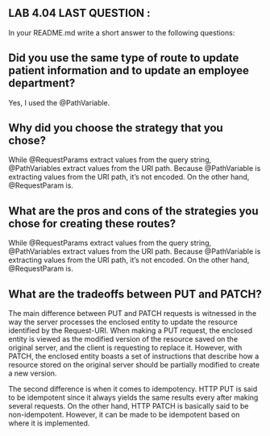 ## LAB 4.04  LAST QUESTION :
In your README.md write a short answer to the following questions:



## Did you use the same type of route to update patient information and to update an employee department?

   Yes, I used the @PathVariable.


## Why did you choose the strategy that you chose?

   While @RequestParams extract values from the query string, @PathVariables extract values from the URI path. 
   Because @PathVariable is extracting values from the URI path, it’s not encoded. On the other hand, @RequestParam is.


## What are the pros and cons of the strategies you chose for creating these routes?

   While @RequestParams extract values from the query string, @PathVariables extract values from the URI path. 
   Because @PathVariable is extracting values from the URI path, it’s not encoded. On the other hand, @RequestParam is.



## What are the tradeoffs between PUT and PATCH?

   The main difference between PUT and PATCH requests is witnessed in the way the server processes the enclosed entity 
   to update the resource identified by the Request-URI. When making a PUT request, the enclosed entity is viewed as 
   the modified version of the resource saved on the original server, and the client is requesting to replace it.
   However, with PATCH, the enclosed entity boasts a set of instructions that describe how a resource stored on the
   original server should be partially modified to create a new version.

   The second difference is when it comes to idempotency. HTTP PUT is said to be idempotent since it always yields 
   the same results every after making several requests. On the other hand, HTTP PATCH is basically said to be 
   non-idempotent. However, it can be made to be idempotent based on where it is implemented.

